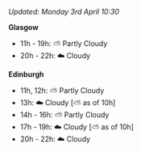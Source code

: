 *Updated: Monday 3rd April 10:30*

**Glasgow**

* 11h - 19h: :partly_sunny: Partly Cloudy
* 20h - 22h: :cloud: Cloudy

**Edinburgh**

* 11h, 12h: :partly_sunny: Partly Cloudy
* 13h: :cloud: Cloudy [:partly_sunny: as of 10h]
* 14h - 16h: :partly_sunny: Partly Cloudy
* 17h - 19h: :cloud: Cloudy [:partly_sunny: as of 10h]
* 20h - 22h: :cloud: Cloudy
